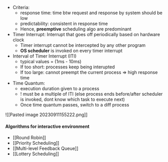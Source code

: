
- Criteria:
	- response time: time btw request and response by system should be low
	- predictability: consistent in response time
	- Hence, **preemptive** scheduling algo are predominant
- Timer Interrupt: Interrupt that goes off periodically based on hardware clock
	- Timer interrupt cannot be intercepted by any other program
	- **OS scheduler** is invoked on every timer interrupt
- Interval of Timer Interrupt (ITI)
	- typical values = (1ms - 10ms)
	- If too short: processes keep being interupted
	- If too large: cannot preempt the current process => high response time
- Time Quantum: 
	- execution duration given to a process
	- ! must be a multiple of ITI (else process ends before/after scheduler is invoked, dont know which task to execute next)
	- Once time quantum passes, switch to a diff process

![[Pasted image 20230911155222.png]]

#### Algorithms for interactive environment

- [[Round Robin]]
- [[Priority Scheduling]]
- [[Multi-level Feedback Queue]]
- [[Lottery Scheduling]]